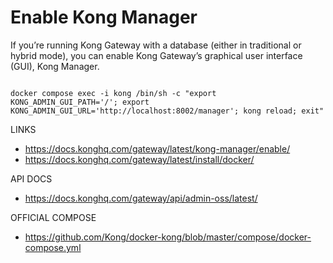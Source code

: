 
# Enable Kong Manager

If you’re running Kong Gateway with a database (either in traditional or hybrid mode), you can enable Kong Gateway’s graphical user interface (GUI), Kong Manager.

```console

docker compose exec -i kong /bin/sh -c "export KONG_ADMIN_GUI_PATH='/'; export KONG_ADMIN_GUI_URL='http://localhost:8002/manager'; kong reload; exit"
```

LINKS

- https://docs.konghq.com/gateway/latest/kong-manager/enable/
- https://docs.konghq.com/gateway/latest/install/docker/

API DOCS 
- https://docs.konghq.com/gateway/api/admin-oss/latest/

OFFICIAL COMPOSE
- https://github.com/Kong/docker-kong/blob/master/compose/docker-compose.yml